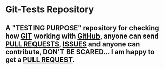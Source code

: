 # Git-Tests Repository

## A "TESTING PURPOSE" repository for checking how [GIT](https://git-scm.com/) working with [GitHub](https://github.com/), anyone can send [PULL REQUESTS](https://github.com/Muhammed-Rahif/Git-Tests/pulls/), [ISSUES](https://github.com/Muhammed-Rahif/Git-Tests/issues/) and anyone can contribute, DON'T BE SCARED... I am happy to get a [PULL REQUEST](https://github.com/Muhammed-Rahif/Git-Tests/pulls/).
